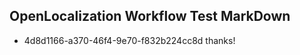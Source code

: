 ## OpenLocalization Workflow Test MarkDown
* 4d8d1166-a370-46f4-9e70-f832b224cc8d 
thanks!<!--HONumber=Mar16_HO2-->
